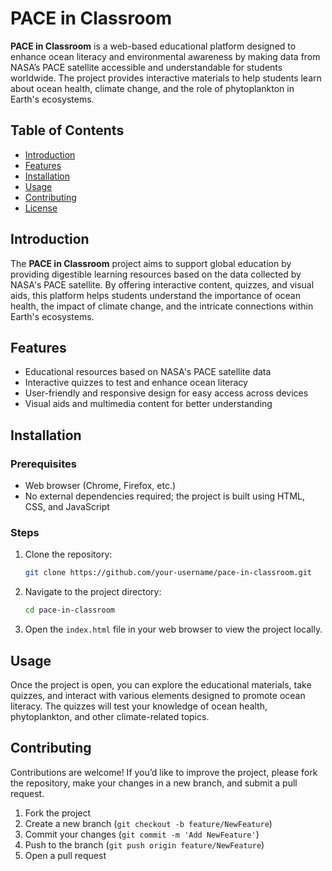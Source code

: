 # PACE in Classroom

**PACE in Classroom** is a web-based educational platform designed to enhance ocean literacy and environmental awareness by making data from NASA’s PACE satellite accessible and understandable for students worldwide. The project provides interactive materials to help students learn about ocean health, climate change, and the role of phytoplankton in Earth's ecosystems.

## Table of Contents

- [Introduction](#introduction)
- [Features](#features)
- [Installation](#installation)
- [Usage](#usage)
- [Contributing](#contributing)
- [License](#license)

## Introduction

The **PACE in Classroom** project aims to support global education by providing digestible learning resources based on the data collected by NASA's PACE satellite. By offering interactive content, quizzes, and visual aids, this platform helps students understand the importance of ocean health, the impact of climate change, and the intricate connections within Earth's ecosystems.

## Features

- Educational resources based on NASA's PACE satellite data
- Interactive quizzes to test and enhance ocean literacy
- User-friendly and responsive design for easy access across devices
- Visual aids and multimedia content for better understanding

## Installation

### Prerequisites

- Web browser (Chrome, Firefox, etc.)
- No external dependencies required; the project is built using HTML, CSS, and JavaScript

### Steps

1. Clone the repository:
   ```bash
   git clone https://github.com/your-username/pace-in-classroom.git
   ```
2. Navigate to the project directory:
   ```bash
   cd pace-in-classroom
   ```
3. Open the `index.html` file in your web browser to view the project locally.

## Usage

Once the project is open, you can explore the educational materials, take quizzes, and interact with various elements designed to promote ocean literacy. The quizzes will test your knowledge of ocean health, phytoplankton, and other climate-related topics.

## Contributing

Contributions are welcome! If you’d like to improve the project, please fork the repository, make your changes in a new branch, and submit a pull request.

1. Fork the project
2. Create a new branch (`git checkout -b feature/NewFeature`)
3. Commit your changes (`git commit -m 'Add NewFeature'`)
4. Push to the branch (`git push origin feature/NewFeature`)
5. Open a pull request
